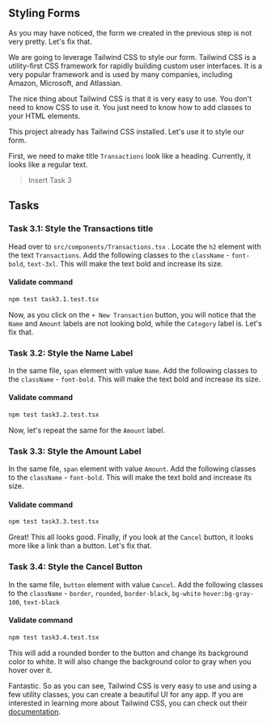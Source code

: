 ## Styling Forms
As you may have noticed, the form we created in the previous step is not very pretty. Let's fix that.

We are going to leverage Tailwind CSS to style our form. Tailwind CSS is a utility-first CSS framework for rapidly building custom user interfaces. It is a very popular framework and is used by many companies, including Amazon, Microsoft, and Atlassian.

The nice thing about Tailwind CSS is that it is very easy to use. You don't need to know CSS to use it. You just need to know how to add classes to your HTML elements.

This project already has Tailwind CSS installed. Let's use it to style our form.

First, we need to make title `Transactions` look like a heading. Currently, it looks like a regular text.

> Insert Task 3

## Tasks
### Task 3.1: Style the Transactions title
Head over to `src/components/Transactions.tsx` . Locate the `h2` element with the text `Transactions`. Add the following classes to the `className` - `font-bold`, `text-3xl`. This will make the text bold and increase its size.

#### Validate command
```bash
npm test task3.1.test.tsx
```


Now, as you click on the `+ New Transaction` button, you will notice that the `Name` and `Amount` labels are not looking bold, while the `Category` label is. Let's fix that.

### Task 3.2: Style the Name Label
In the same file, `span` element with value `Name`. Add the following classes to the `className` - `font-bold`. This will make the text bold and increase its size.

#### Validate command
```bash
npm test task3.2.test.tsx
```


Now, let's repeat the same for the `Amount` label.

### Task 3.3: Style the Amount Label
In the same file, `span` element with value `Amount`. Add the following classes to the `className` - `font-bold`. This will make the text bold and increase its size.

#### Validate command
```bash
npm test task3.3.test.tsx
```

Great! This all looks good. Finally, if you look at the `Cancel` button, it looks more like a link than a button. Let's fix that.

### Task 3.4: Style the Cancel Button
In the same file, `button` element with value `Cancel`. Add the following classes to the `className` - `border`, `rounded`, `border-black`, `bg-white` `hover:bg-gray-100`, `text-black`

#### Validate command
```bash
npm test task3.4.test.tsx
```

This will add a rounded border to the button and change its background color to white. It will also change the background color to gray when you hover over it.

Fantastic. So as you can see, Tailwind CSS is very easy to use and using a few utility classes, you can create a beautiful UI for any app. If you are interested in learning more about Tailwind CSS, you can check out their [documentation](https://tailwindcss.com/docs).
